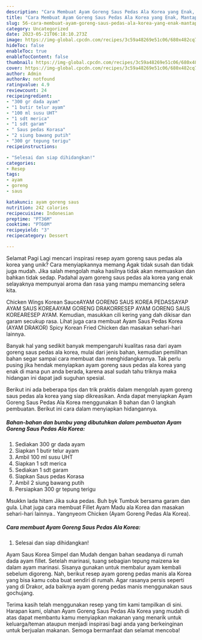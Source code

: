 ```yaml
---
description: "Cara Membuat Ayam Goreng Saus Pedas Ala Korea yang Enak, Mantap"
title: "Cara Membuat Ayam Goreng Saus Pedas Ala Korea yang Enak, Mantap"
slug: 56-cara-membuat-ayam-goreng-saus-pedas-ala-korea-yang-enak-mantap
category: Uncategorized
date: 2023-05-21T06:18:10.273Z
image: https://img-global.cpcdn.com/recipes/3c59a48269e51c06/680x482cq70/ayam-goreng-saus-pedas-ala-korea-foto-resep-utama.jpg
hideToc: false
enableToc: true
enableTocContent: false
thumbnail: https://img-global.cpcdn.com/recipes/3c59a48269e51c06/680x482cq70/ayam-goreng-saus-pedas-ala-korea-foto-resep-utama.jpg
cover: https://img-global.cpcdn.com/recipes/3c59a48269e51c06/680x482cq70/ayam-goreng-saus-pedas-ala-korea-foto-resep-utama.jpg
author: Admin
authorAv: notfound
ratingvalue: 4.9
reviewcount: 24
recipeingredient:
- "300 gr dada ayam"
- "1 butir telur ayam"
- "100 ml susu UHT"
- "1 sdt merica"
- "1 sdt garam"
- " Saus pedas Korasa"
- "2 siung bawang putih"
- "300 gr tepung terigu"
recipeinstructions:

- "Selesai dan siap dihidangkan!"
categories:
- Resep
tags:
- ayam
- goreng
- saus

katakunci: ayam goreng saus 
nutrition: 242 calories
recipecuisine: Indonesian
preptime: "PT36M"
cooktime: "PT60M"
recipeyield: "3"
recipecategory: Dessert

---
```



Selamat Pagi Lagi mencari inspirasi resep ayam goreng saus pedas ala korea yang unik? Cara menyiapkannya memang Agak tidak susah dan tidak juga mudah. Jika salah mengolah maka hasilnya tidak akan memuaskan dan bahkan tidak sedap. Padahal ayam goreng saus pedas ala korea yang enak selayaknya mempunyai aroma dan rasa yang mampu memancing selera kita.


Chicken Wings Korean SauceAYAM GORENG SAUS KOREA PEDASSAYAP AYAM SAUS KOREAAYAM GORENG DRAKORRESEP AYAM GORENG SAUS KOREARESEP AYAM. Kemudian, masukkan cili kering yang dah dikisar dan garam secukup rasa. Lihat juga cara membuat Ayam Saus Pedas Korea (AYAM DRAKOR) Spicy Korean Fried Chicken dan masakan sehari-hari lainnya.

Banyak hal yang sedikit banyak mempengaruhi kualitas rasa dari ayam goreng saus pedas ala korea, mulai dari jenis bahan, kemudian pemilihan bahan segar sampai cara membuat dan menghidangkannya. Tak perlu pusing jika hendak menyiapkan ayam goreng saus pedas ala korea yang enak di mana pun anda berada, karena asal sudah tahu triknya maka hidangan ini dapat jadi suguhan spesial.


Berikut ini ada beberapa tips dan trik praktis dalam mengolah ayam goreng saus pedas ala korea yang siap dikreasikan. Anda dapat menyiapkan Ayam Goreng Saus Pedas Ala Korea menggunakan 8 bahan dan 0 langkah pembuatan. Berikut ini cara dalam menyiapkan hidangannya.

<!--inarticleads1-->

##### Bahan-bahan dan bumbu yang dibutuhkan dalam pembuatan Ayam Goreng Saus Pedas Ala Korea:

1. Sediakan 300 gr dada ayam
1. Siapkan 1 butir telur ayam
1. Ambil 100 ml susu UHT
1. Siapkan 1 sdt merica
1. Sediakan 1 sdt garam
1. Siapkan  Saus pedas Korasa
1. Ambil 2 siung bawang putih
1. Persiapkan 300 gr tepung terigu


Msukkn lada hitam Jika suka pedas. Buh byk Tumbuk bersama garam dan gula. Lihat juga cara membuat Fillet Ayam Madu ala Korea dan masakan sehari-hari lainnya.. Yangnyeom Chicken (Ayam Goreng Pedas Ala Korea). 

<!--inarticleads2-->

##### Cara membuat Ayam Goreng Saus Pedas Ala Korea:


1. Selesai dan siap dihidangkan!

Ayam Saus Korea Simpel dan Mudah dengan bahan seadanya di rumah dada ayam fillet. Setelah marinasi, tuang sebagian tepung maizena ke dalam ayam marinasi. Sisanya gunakan untuk membalur ayam kembali sebelum digoreng. Nah, berikut resep ayam goreng pedas manis ala Korea yang bisa kamu coba buat sendiri di rumah. Agar rasanya persis seperti yang di Drakor, ada baiknya ayam goreng pedas manis menggunakan saus gochujang. 

Terima kasih telah menggunakan resep yang tim kami tampilkan di sini. Harapan kami, olahan Ayam Goreng Saus Pedas Ala Korea yang mudah di atas dapat membantu kamu menyiapkan makanan yang menarik untuk keluarga/teman ataupun menjadi inspirasi bagi anda yang berkeinginan untuk berjualan makanan. Semoga bermanfaat dan selamat mencoba!

